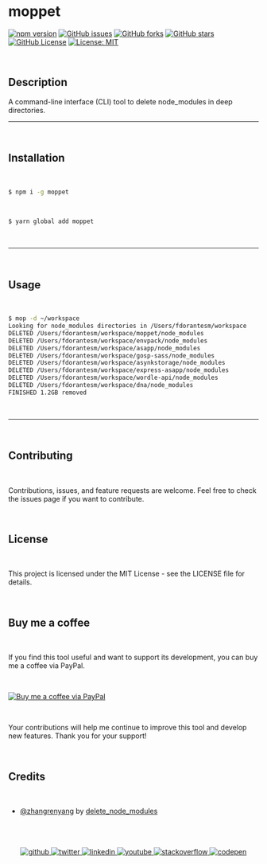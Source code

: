 # moppet

[![npm version](https://badge.fury.io/js/moppet.svg)](https://badge.fury.io/js/moppet)
[![GitHub issues](https://img.shields.io/github/issues/fdorantesm/moppet)](https://github.com/fdorantesm/moppet/issues)
[![GitHub forks](https://img.shields.io/github/forks/fdorantesm/moppet)](https://github.com/fdorantesm/moppet/network/members)
[![GitHub stars](https://img.shields.io/github/stars/fdorantesm/moppet)](https://github.com/fdorantesm/moppet/stargazers)
[![GitHub License](https://img.shields.io/github/license/fdorantesm/moppet)](https://github.com/fdorantesm/moppet/blob/main/LICENSE)
[![License: MIT](https://img.shields.io/badge/License-MIT-yellow.svg)](https://opensource.org/licenses/MIT)


<br>

## Description

<p>
    A command-line interface (CLI) tool to delete node_modules in deep directories.
</p>

---

<br>

## Installation

<br>

```bash
$ npm i -g moppet
```

<br>

```bash
$ yarn global add moppet
```

<br>

---

<br>

## Usage

<br>

```bash
$ mop -d ~/workspace
Looking for node_modules directories in /Users/fdorantesm/workspace
DELETED /Users/fdorantesm/workspace/moppet/node_modules
DELETED /Users/fdorantesm/workspace/envpack/node_modules
DELETED /Users/fdorantesm/workspace/asapp/node_modules
DELETED /Users/fdorantesm/workspace/gosp-sass/node_modules
DELETED /Users/fdorantesm/workspace/asynkstorage/node_modules
DELETED /Users/fdorantesm/workspace/express-asapp/node_modules
DELETED /Users/fdorantesm/workspace/wordle-api/node_modules
DELETED /Users/fdorantesm/workspace/dna/node_modules
FINISHED 1.2GB removed
```

<br>

---

<br>

## Contributing

<br>

<p>
    Contributions, issues, and feature requests are welcome. Feel free to check the issues page if you want to contribute.
</p>

<br>

## License

<br>

<p>
    This project is licensed under the MIT License - see the LICENSE file for details.
</p>

<br>

## Buy me a coffee

<br>

<p>
    If you find this tool useful and want to support its development, you can buy me a coffee via PayPal.
</p>

<br>

[![Buy me a coffee via PayPal](https://img.shields.io/badge/Buy%20me%20a%20coffee-PayPal-blue?logo=paypal)](https://www.paypal.me/fdorantesm)

<br>

Your contributions will help me continue to improve this tool and develop new features. Thank you for your support!

<br>

## Credits

<br>

- [@zhangrenyang](https://github.com/zhangrenyang) by [delete_node_modules](https://github.com/zhangrenyang/delete_node_modules)

<br>
<br>
<br>

<div align="center">
    <a href="https://github.com/fdorantesm" target="_blank">
        <img src=https://img.shields.io/badge/github-%2324292e.svg?&style=for-the-badge&logo=github&logoColor=white alt=github style="margin-bottom: 5px;" />
    </a>
    <a href="https://twitter.com/fdorantesm" target="_blank">
        <img src=https://img.shields.io/badge/twitter-%2300acee.svg?&style=for-the-badge&logo=twitter&logoColor=white alt=twitter style="margin-bottom: 5px;" />
    </a>
    <a href="https://linkedin.com/in/fdorantesm" target="_blank">
        <img src=https://img.shields.io/badge/linkedin-%231E77B5.svg?&style=for-the-badge&logo=linkedin&logoColor=white alt=linkedin style="margin-bottom: 5px;" />
    </a>
    <a href="https://www.youtube.com/user/FernandoDorantes" target="_blank">
        <img src=https://img.shields.io/badge/youtube-%23EE4831.svg?&style=for-the-badge&logo=youtube&logoColor=white alt=youtube style="margin-bottom: 5px;" />
    </a>
    <a href="https://stackoverflow.com/users/6484286" target="_blank">
        <img src=https://img.shields.io/badge/stackoverflow-%23F28032.svg?&style=for-the-badge&logo=stackoverflow&logoColor=white alt=stackoverflow style="margin-bottom: 5px;" />
    </a>
    <a href="https://codepen.com/fdorantesm" target="_blank">
        <img src=https://img.shields.io/badge/codepen-%23131417.svg?&style=for-the-badge&logo=codepen&logoColor=white alt=codepen style="margin-bottom: 5px;" />
    </a>
</div>

<br/>